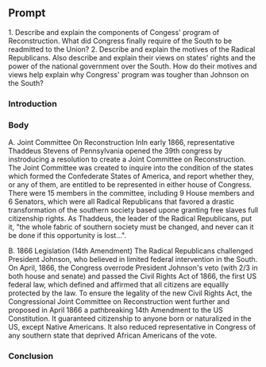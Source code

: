 ## Prompt
1\. Describe and explain the components of Congess' program of Reconstruction.  What did Congress finally require of the South to be readmitted to the Union?
2\. Describe and explain the motives of the Radical Republicans. Also describe and explain their views on states' rights and the power of the national government over the South.  How do their motives and views help explain why Congress' program was tougher than Johnson on the South?

### Introduction

### Body
A. Joint Committee On Reconstruction
InIn early 1866, representative Thaddeus Stevens of Pennsylvania opened the 39th congress by instroducing a resolution to create a Joint Committee on Reconstruction. The Joint Committee was created to inquire into the condition of the states which formed the Confederate States of America, and report whether they, or any of them, are entitled to be represented in either house of Congress. There were 15 members in the committee, including 9 House members and 6 Senators, which were all Radical Republicans that favored a drastic transformation of the southern society based upone granting free slaves full citizenship rights. As Thaddeus, the leader of the Radical Republicans, put it, "the whole fabric of southern society must be changed, and never can it be done if this opportunity is lost...".

B. 1866 Legislation (14th Amendment)
The Radical Republicans challenged President Johnson, who believed in limited federal intervention in the South. On April, 1866, the Congress overrode President Johnson's veto (with 2/3 in both house and senate) and passed the Civil Rights Act of 1866, the first US federal law, which defined and affirmed that all citizens are equallly protected by the law.
To ensure the legality of the new Civil Rights Act, the Congressional Joint Committee on Reconstruction went further and proposed in April 1866 a pathbreaking 14th Amendment to the US Constitution. It guaranteed citizenship to anyone born or naturalized in the US, except Native Americans. It also reduced representative in Congress of any southern state that deprived African Americans of the vote.

### Conclusion
